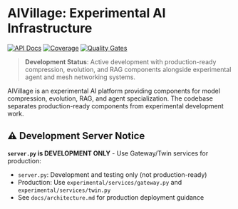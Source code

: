 # AIVillage: Experimental AI Infrastructure

[![API Docs](https://img.shields.io/badge/docs-latest-blue)](docs/) [![Coverage](docs/assets/coverage.svg)](#) [![Quality Gates](https://img.shields.io/badge/quality-gates-passing-green)](#quality-gates)

> **Development Status**: Active development with production-ready compression, evolution, and RAG components alongside experimental agent and mesh networking systems.

AIVillage is an experimental AI platform providing components for model compression, evolution, RAG, and agent specialization. The codebase separates production-ready components from experimental development work.

## ⚠️ Development Server Notice

**`server.py` is DEVELOPMENT ONLY** - Use Gateway/Twin services for production:
- `server.py`: Development and testing only (not production-ready)
- Production: Use `experimental/services/gateway.py` and `experimental/services/twin.py`
- See `docs/architecture.md` for production deployment guidance